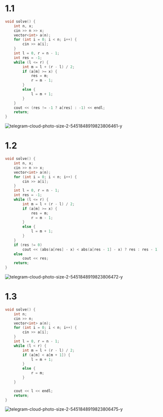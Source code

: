# 1.1

```cpp
void solve() {
    int n, x;
    cin >> n >> x;
    vector<int> a(n);
    for (int i = 0; i < n; i++) {
        cin >> a[i];
    }
    int l = 0, r = n - 1;
    int res = -1;
    while (l <= r) {
        int m = l + (r - l) / 2;
        if (a[m] >= x) {
            res = m;
            r = m - 1;
        }
        else {
            l = m + 1;
        }
    }
    cout << (res != -1 ? a[res] : -1) << endl;
    return;
}
```

![telegram-cloud-photo-size-2-5451848919823806461-y](https://github.com/user-attachments/assets/2f256efa-6d74-4054-bda0-3682b2bfec12)

# 1.2

```cpp
void solve() {
    int n, x;
    cin >> n >> x;
    vector<int> a(n);
    for (int i = 0; i < n; i++) {
        cin >> a[i];
    }
    int l = 0, r = n - 1;
    int res = -1;
    while (l <= r) {
        int m = l + (r - l) / 2;
        if (a[m] >= x) {
            res = m;
            r = m - 1;
        }
        else {
            l = m + 1;
        }
    }
    if (res != 0)
        cout << (abs(a[res] - x) < abs(a[res - 1] - x) ? res : res - 1) << endl;
    else
        cout << res;
    return;
}
```

![telegram-cloud-photo-size-2-5451848919823806472-y](https://github.com/user-attachments/assets/06239bd2-b0ab-4314-9c76-f8a1e9c0b40d)

# 1.3 

```cpp
void solve() {
    int n;
    cin >> n;
    vector<int> a(n);
    for (int i = 0; i < n; i++) {
        cin >> a[i];
    }
    int l = 0, r = n - 1;
    while (l < r) {
        int m = l + (r - l) / 2;
        if (a[m] < a[m + 1]) {
            l = m + 1;
        }
        else {
            r = m;
        }
    }

    cout << l << endl;
    return;
}
```

![telegram-cloud-photo-size-2-5451848919823806475-y](https://github.com/user-attachments/assets/584fd4e0-5aed-48bb-b7a8-248491d6a042)



